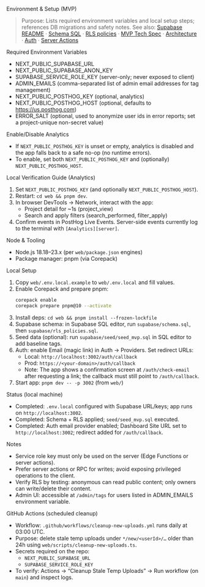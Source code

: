 Environment & Setup (MVP)

> Purpose: Lists required environment variables and local setup steps; references DB migrations and safety notes.
> See also: [Supabase README](../supabase/README.md) · [Schema SQL](../supabase/schema.sql) · [RLS policies](../supabase/rls_policies.sql) · [MVP Tech Spec](../docs/MVP_TECH_SPEC.md) · [Architecture](../docs/ARCHITECTURE.md) · [Auth](../docs/AUTH.md) · [Server Actions](../docs/SERVER_ACTIONS.md)

Required Environment Variables
- NEXT_PUBLIC_SUPABASE_URL
- NEXT_PUBLIC_SUPABASE_ANON_KEY
- SUPABASE_SERVICE_ROLE_KEY (server-only; never exposed to client)
- ADMIN_EMAILS (comma-separated list of admin email addresses for tag management)
- NEXT_PUBLIC_POSTHOG_KEY (optional, analytics)
- NEXT_PUBLIC_POSTHOG_HOST (optional, defaults to https://us.posthog.com)
 - ERROR_SALT (optional, used to anonymize user ids in error reports; set a project-unique non-secret value)

Enable/Disable Analytics
- If `NEXT_PUBLIC_POSTHOG_KEY` is unset or empty, analytics is disabled and the app falls back to a safe no-op (no runtime errors).
- To enable, set both `NEXT_PUBLIC_POSTHOG_KEY` and (optionally) `NEXT_PUBLIC_POSTHOG_HOST`.

Local Verification Guide (Analytics)
1) Set `NEXT_PUBLIC_POSTHOG_KEY` (and optionally `NEXT_PUBLIC_POSTHOG_HOST`).
2) Restart: `cd web && pnpm dev`.
3) In browser DevTools → Network, interact with the app:
   - Project detail for ~1s (project_view)
   - Search and apply filters (search_performed, filter_apply)
4) Confirm events in PostHog Live Events. Server-side events currently log to the terminal with `[Analytics][server]`.

Node & Tooling
- Node.js 18.18–23.x (per `web/package.json` engines)
- Package manager: pnpm (via Corepack)

Local Setup
1) Copy `web/.env.local.example` to `web/.env.local` and fill values.
2) Enable Corepack and prepare pnpm:
   ```bash
   corepack enable
   corepack prepare pnpm@10 --activate
   ```
3) Install deps: `cd web && pnpm install --frozen-lockfile`
3) Supabase schema: in Supabase SQL editor, run `supabase/schema.sql`, then `supabase/rls_policies.sql`.
4) Seed data (optional): run `supabase/seed/seed_mvp.sql` in SQL editor to add baseline tags.
5) Auth: enable Email (magic link) in Auth → Providers. Set redirect URLs:
   - Local: `http://localhost:3002/auth/callback`
   - Prod: `https://<your-domain>/auth/callback`
   - Note: The app shows a confirmation screen at `/auth/check-email` after requesting a link; the callback must still point to `/auth/callback`.
6) Start app: `pnpm dev -- -p 3002` (from `web/`)

Status (local machine)
- Completed: `.env.local` configured with Supabase URL/keys; app runs on `http://localhost:3002`.
- Completed: Schema + RLS applied; `seed/seed_mvp.sql` executed.
- Completed: Auth email provider enabled; Dashboard Site URL set to `http://localhost:3002`; redirect added for `/auth/callback`.

Notes
- Service role key must only be used on the server (Edge Functions or server actions).
- Prefer server actions or RPC for writes; avoid exposing privileged operations to the client.
- Verify RLS by testing: anonymous can read public content; only owners can write/delete their content.
- Admin UI: accessible at `/admin/tags` for users listed in ADMIN_EMAILS environment variable.

GitHub Actions (scheduled cleanup)
- Workflow: `.github/workflows/cleanup-new-uploads.yml` runs daily at 03:00 UTC.
- Purpose: delete stale temp uploads under `*/new/<userId>/…` older than 24h using `web/scripts/cleanup-new-uploads.ts`.
- Secrets required on the repo:
  - `NEXT_PUBLIC_SUPABASE_URL`
  - `SUPABASE_SERVICE_ROLE_KEY`
- To verify: Actions → “Cleanup Stale Temp Uploads” → Run workflow (on `main`) and inspect logs.

